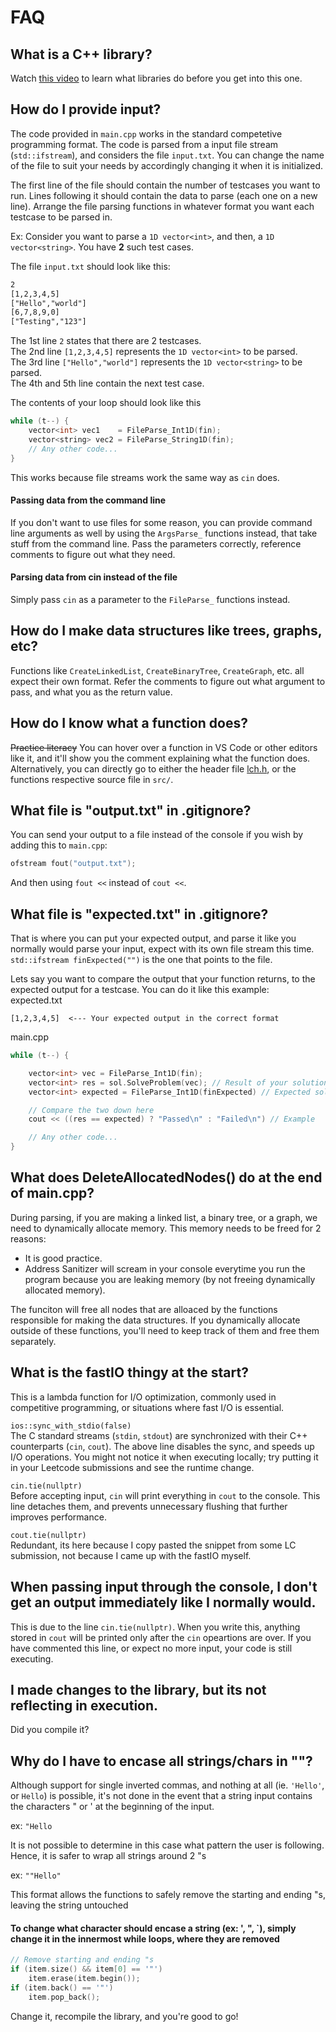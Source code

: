 # FAQ

## What is a C++ library?
Watch [this video](https://www.youtube.com/watch?v=a5kUr-u2UNo) to learn what libraries do before you get into this one.

## How do I provide input?
The code provided in `main.cpp` works in the standard competetive programming format.
The code is parsed from a input file stream (`std::ifstream`), and considers the file `input.txt`. You can change the name of the file to suit your needs by accordingly changing it when it is initialized.

The first line of the file should contain the number of testcases you want to run. Lines following it should contain the data to parse (each one on a new line).
Arrange the file parsing functions in whatever format you want each testcase to be parsed in.

Ex: Consider you want to parse a `1D vector<int>`, and then, a `1D vector<string>`. You have **2** such test cases.

The file `input.txt` should look like this:
```txt
2
[1,2,3,4,5]
["Hello","world"]
[6,7,8,9,0]
["Testing","123"]
```

The 1st line `2` states that there are 2 testcases.\
The 2nd line `[1,2,3,4,5]` represents the `1D vector<int>` to be parsed.\
The 3rd line `["Hello","world"]` represents the `1D vector<string>` to be parsed.\
The 4th and 5th line contain the next test case.

The contents of your loop should look like this
```cpp
while (t--) {
    vector<int> vec1    = FileParse_Int1D(fin);
    vector<string> vec2 = FileParse_String1D(fin);
    // Any other code...
}
```

This works because file streams work the same way as `cin` does.

#### Passing data from the command line
If you don't want to use files for some reason, you can provide command line arguments as well by using the `ArgsParse_` functions instead, that take stuff from the command line. Pass the parameters correctly, reference comments to figure out what they need.

#### Parsing data from cin instead of the file
Simply pass `cin` as a parameter to the `FileParse_` functions instead.

## How do I make data structures like trees, graphs, etc?
Functions like `CreateLinkedList`, `CreateBinaryTree`, `CreateGraph`, etc. all expect their own format. Refer the comments to figure out what argument to pass, and what you as the return value.

## How do I know what a function does?
~~Practice literacy~~ You can hover over a function in VS Code or other editors like it, and it'll show you the comment explaining what the function does. Alternatively, you can directly go to either the header file [lch.h](include/lch.h), or the functions respective source file in `src/`.

## What file is "output.txt" in .gitignore?
You can send your output to a file instead of the console if you wish by adding this to `main.cpp`:
```cpp
ofstream fout("output.txt");
```
And then using `fout <<` instead of `cout <<`.

## What file is "expected.txt" in .gitignore?
That is where you can put your expected output, and parse it like you normally would parse your input, expect with its own file stream this time. `std::ifstream finExpected("")` is the one that points to the file.

Lets say you want to compare the output that your function returns, to the expected output for a testcase. You can do it like this example:\
expected.txt
```
[1,2,3,4,5]  <--- Your expected output in the correct format
```

main.cpp
```cpp
while (t--) {

    vector<int> vec = FileParse_Int1D(fin);
    vector<int> res = sol.SolveProblem(vec); // Result of your solution
    vector<int> expected = FileParse_Int1D(finExpected) // Expected solution

    // Compare the two down here
    cout << ((res == expected) ? "Passed\n" : "Failed\n") // Example

    // Any other code...
}
```

## What does DeleteAllocatedNodes() do at the end of main.cpp?
During parsing, if you are making a linked list, a binary tree, or a graph, we need to dynamically allocate memory. This memory needs to be freed for 2 reasons:
- It is good practice.
- Address Sanitizer will scream in your console everytime you run the program because you are leaking memory (by not freeing dynamically allocated memory).

The funciton will free all nodes that are alloaced by the functions responsible for making the data structures. If you dynamically allocate outside of these functions, you'll need to keep track of them and free them separately.

## What is the fastIO thingy at the start?

This is a lambda function for I/O optimization, commonly used in competitive programming, or situations where fast I/O is essential.

`ios::sync_with_stdio(false)`\
The C standard streams (`stdin`, `stdout`) are synchronized with their C++ counterparts (`cin`, `cout`). The above line disables the sync, and speeds up I/O operations. You might not notice it when executing locally; try putting it in your Leetcode submissions and see the runtime change.

`cin.tie(nullptr)`\
Before accepting input, `cin` will print everything in `cout` to the console. This line detaches them, and prevents unnecessary flushing that further improves performance.

`cout.tie(nullptr)`\
Redundant, its here because I copy pasted the snippet from some LC submission, not because I came up with the fastIO myself.

## When passing input through the console, I don't get an output immediately like I normally would.
This is due to the line `cin.tie(nullptr)`. When you write this, anything stored in `cout` will be printed only after the `cin` opeartions are over.
If you have commented this line, or expect no more input, your code is still executing.

## I made changes to the library, but its not reflecting in execution.
Did you compile it?

## Why do I have to encase all strings/chars in ""?
Although support for single inverted commas, and nothing at all (ie. `'Hello'`, or `Hello`) is possible, it's not done in the event that a string input contains the characters " or ' at the beginning of the input.

ex: `"Hello`

It is not possible to determine in this case what pattern the user is following. Hence, it is safer to wrap all strings around 2 "s

ex: `""Hello"`

This format allows the functions to safely remove the starting and ending "s, leaving the string untouched

#### To change what character should encase a string (ex: ', ", `), simply change it in the innermost while loops, where they are removed
```cpp
// Remove starting and ending "s
if (item.size() && item[0] == '"')
    item.erase(item.begin());
if (item.back() == '"')
    item.pop_back();
```

Change it, recompile the library, and you're good to go!